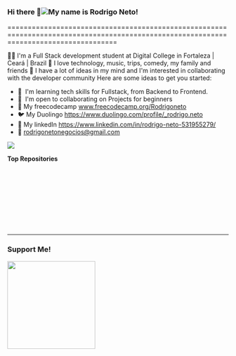 ### Hi there 👋![](https://user-images.githubusercontent.com/18350557/176309783-0785949b-9127-417c-8b55-ab5a4333674e.gif)My name is Rodrigo Neto!
=======================================================================================================================================

👨‍💻 I'm a Full Stack development student at Digital College in Fortaleza | Ceará | Brazil 🤩 I love technology, music, trips, comedy, my family and friends 🤔 I have a lot of ideas in my mind and I'm interested in collaborating with the developer community
Here are some ideas to get you started:

- 🧠  I'm learning tech skills for Fullstack, from Backend to Frontend.
- 🤝  I'm open to collaborating on Projects for beginners
- 🤔 My freecodecamp www.freecodecamp.org/Rodrigoneto
- 🐦 My Duolingo https://www.duolingo.com/profile/_rodrigo.neto
- 🔗 My linkedIn https://www.linkedin.com/in/rodrigo-neto-531955279/
- 📧 rodrigonetonegocios@gmail.com

![](https://cdn.dribbble.com/users/525908/screenshots/2901614/media/deabc994ee090b67c54d5cbb4cd16b75.png?compress=1&resize=768x576&vertical=top)
<br>

<b>Top Repositories</b>



<br /><br /><br /><br /><br /><br /><br /><br />

---

### Support Me!

<a href="https://github.com/RodrigoNet0"><img src="https://tse1.mm.bing.net/th?id=OIP.qwyIB-hdpxvxzxD_M1KoVgHaD2&pid=Api&P=0&h=180" width="200" />
